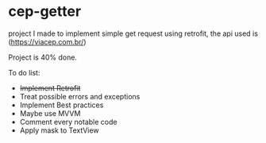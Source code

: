 # cep-getter
project I made to implement simple get request using retrofit, the api used is (https://viacep.com.br/)

Project is 40% done.


To do list:
- ~~Implement Retrofit~~
- Treat possible errors and exceptions
- Implement Best practices
- Maybe use MVVM
- Comment every notable code
- Apply mask to TextView
